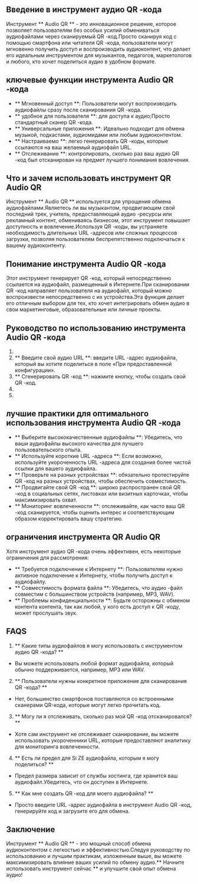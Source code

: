 ## Введение в инструмент аудио QR -кода

Инструмент ** Audio QR ** - это инновационное решение, которое позволяет пользователям без особых усилий обмениваться аудиофайлами через сканируемый QR -код.Просто сканируя код с помощью смартфона или читателя QR -кода, пользователи могут мгновенно получить доступ и воспроизводить аудиоконтент, что делает его идеальным инструментом для музыкантов, педагогов, маркетологов и любого, кто хочет поделиться аудио в удобном формате.

## ключевые функции инструмента Audio QR -кода

- ** Мгновенный доступ **: Пользователи могут воспроизводить аудиофайлы сразу после сканирования QR -кода.
- ** удобное для пользователя **: для доступа к аудио;Просто стандартный сканер QR -кода.
- ** Универсальные приложения **: Идеально подходит для обмена музыкой, подкастами, аудиомидами или любым аудиоконтентом.
- ** Настраиваемо **: легко генерировать QR -коды, которые ссылаются на ваш желаемый аудиофайл URL.
- ** Отслеживание **: контролировать, сколько раз ваш аудио QR -код был отсканирован на предмет лучшего понимания вовлечения.

## Что и зачем использовать инструмент QR Audio QR

Инструмент ** Audio QR ** используется для упрощения обмена аудиофайлами.Являетесь ли вы музыкантом, продвигающим свой последний трек, учитель, предоставляющий аудио -ресурсы или рекламный контент, обмениваясь бизнесом, этот инструмент повышает доступность и вовлечение.Используя QR -коды, вы устраняете необходимость длительных URL -адресов или сложных процессов загрузки, позволяя пользователям беспрепятственно подключаться к вашему аудиоконтенту.

## Понимание инструмента Audio QR -кода

Этот инструмент генерирует QR -код, который непосредственно ссылается на аудиофайл, размещенный в Интернете.При сканировании QR -код направляет пользователя на аудиофайл, который можно воспроизвести непосредственно с их устройства.Эта функция делает его отличным выбором для тех, кто хочет интегрировать обмен аудио в свои маркетинговые, образовательные или личные проекты.

## Руководство по использованию инструмента Audio QR -кода

1.
2. ** Введите свой аудио URL **: введите URL -адрес аудиофайла, который вы хотите поделиться в поле «При предоставленной конфигурации».
3. ** Сгенерировать QR -код **: нажмите кнопку, чтобы создать свой QR -код.
4.
5.

## лучшие практики для оптимального использования инструмента Audio QR -кода

- ** Выберите высококачественные аудиофайлы **: Убедитесь, что ваши аудиофайлы высокого качества для лучшего пользовательского опыта.
- ** Используйте короткие URL -адреса **: Если возможно, используйте укороченность URL -адреса для создания более чистой ссылки для вашего аудиофайла.
- ** Проверьте на разных устройствах **: обязательно протестируйте QR -код на разных устройствах, чтобы обеспечить совместимость.
- ** Продвигайте свой QR -код **: широко распространен свой QR -код в социальных сетях, листовках или визитных карточках, чтобы максимизировать охват.
- ** Мониторинг вовлеченности **: отслеживайте, как часто ваш QR -код сканируется, чтобы оценить интерес и соответствующим образом корректировать вашу стратегию.

## ограничения инструмента QR Audio QR

Хотя инструмент аудио QR -кода очень эффективен, есть некоторые ограничения для рассмотрения:

- ** Требуется подключение к Интернету **: Пользователям нужно активное подключение к Интернету, чтобы получить доступ к аудиофайлу.
- ** Совместимость формата файла **: Убедитесь, что аудио -файл совместим с большинством устройств (например, MP3, WAV).
- ** Проблемы конфиденциальности **: Будьте осторожны с обменом контента контента, так как любой, у кого есть доступ к QR -коду, может прослушать звук.

## FAQS

1. ** Какие типы аудиофайлов я могу использовать с инструментом аудио QR -кода? **
- Вы можете использовать любой формат аудиофайла, который обычно поддерживается, например, MP3 или WAV.

2. ** Пользователи нужны конкретное приложение для сканирования QR -кода? **
- Нет, большинство смартфонов поставляются со встроенными сканерами QR-кода, которые могут легко прочитать код.

3. ** Могу ли я отслеживать, сколько раз мой QR -код отсканировался? **
- Хотя сам инструмент не отслеживает сканирование, вы можете использовать укороченники URL, которые предоставляют аналитику для мониторинга вовлеченности.

4. ** Есть ли предел для Si ZE аудиофайла, которым я могу поделиться? **
- Предел размера зависит от службы хостинга, где хранится ваш аудиофайл.Убедитесь, что он доступен в Интернете.

5. ** Как мне создать QR -код для моего аудиофайла? **
- Просто введите URL -адрес аудиофайла в инструмент Audio QR -код, генерируйте код и загрузите его для обмена.

## Заключение

Инструмент ** Audio QR ** - это мощный способ обмена аудиоконтентом с легкостью и эффективностью.Следуя руководству по использованию и лучшим практикам, изложенным выше, вы можете максимизировать влияние ваших усилий по обмену аудио.** Начните использовать инструмент сейчас ** и улучшите свой опыт обмена аудио!